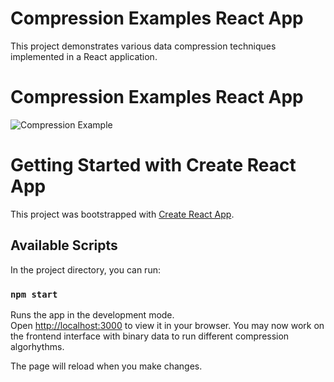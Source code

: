 # Compression Examples React App

This project demonstrates various data compression techniques implemented in a React application.

# Compression Examples React App

![Compression Example](C:\Users\steph\OneDrive\Desktop\CompressionApp\compression-app\compression-app\public\compression.jpg)


# Getting Started with Create React App

This project was bootstrapped with [Create React App](https://github.com/facebook/create-react-app).

## Available Scripts

In the project directory, you can run:

### `npm start`

Runs the app in the development mode.\
Open [http://localhost:3000](http://localhost:3000) to view it in your browser. You may now work on the frontend interface with binary data to run different compression algorhythms. 

The page will reload when you make changes.